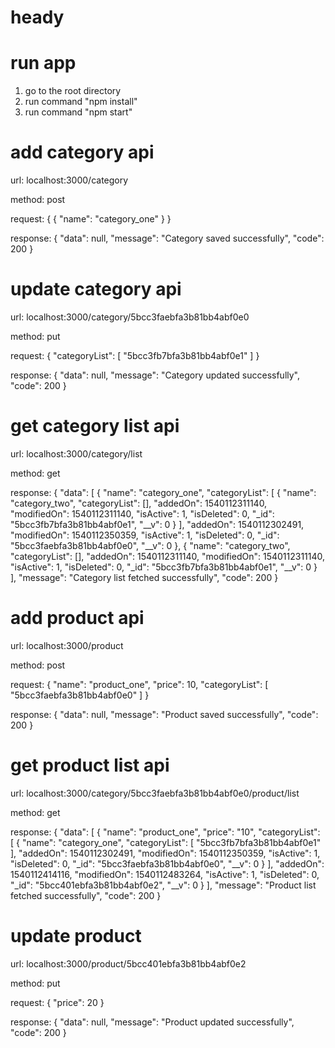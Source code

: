 # heady

# run app
1. go to the root directory
2. run command "npm install"
3. run command "npm start"

# add category api
url: 
localhost:3000/category

method:
post

request: 
{
	{
    	"name": "category_one"
    }
}

response:
{
    "data": null,
    "message": "Category saved successfully",
    "code": 200
}

# update category api
url:
localhost:3000/category/5bcc3faebfa3b81bb4abf0e0

method:
put

request:
{
	"categoryList": [
		"5bcc3fb7bfa3b81bb4abf0e1"
	]
}

response:
{
    "data": null,
    "message": "Category updated successfully",
    "code": 200
}

# get category list api
url:
localhost:3000/category/list

method:
get

response:
{
    "data": [
        {
            "name": "category_one",
            "categoryList": [
                {
                    "name": "category_two",
                    "categoryList": [],
                    "addedOn": 1540112311140,
                    "modifiedOn": 1540112311140,
                    "isActive": 1,
                    "isDeleted": 0,
                    "_id": "5bcc3fb7bfa3b81bb4abf0e1",
                    "__v": 0
                }
            ],
            "addedOn": 1540112302491,
            "modifiedOn": 1540112350359,
            "isActive": 1,
            "isDeleted": 0,
            "_id": "5bcc3faebfa3b81bb4abf0e0",
            "__v": 0
        },
        {
            "name": "category_two",
            "categoryList": [],
            "addedOn": 1540112311140,
            "modifiedOn": 1540112311140,
            "isActive": 1,
            "isDeleted": 0,
            "_id": "5bcc3fb7bfa3b81bb4abf0e1",
            "__v": 0
        }
    ],
    "message": "Category list fetched successfully",
    "code": 200
}

# add product api
url:
localhost:3000/product

method:
post

request:
{
	"name": "product_one",
	"price": 10,
	"categoryList": [
		"5bcc3faebfa3b81bb4abf0e0"
	]
}

response:
{
    "data": null,
    "message": "Product saved successfully",
    "code": 200
}

# get product list api
url:
localhost:3000/category/5bcc3faebfa3b81bb4abf0e0/product/list

method:
get

response:
{
    "data": [
        {
            "name": "product_one",
            "price": "10",
            "categoryList": [
                {
                    "name": "category_one",
                    "categoryList": [
                        "5bcc3fb7bfa3b81bb4abf0e1"
                    ],
                    "addedOn": 1540112302491,
                    "modifiedOn": 1540112350359,
                    "isActive": 1,
                    "isDeleted": 0,
                    "_id": "5bcc3faebfa3b81bb4abf0e0",
                    "__v": 0
                }
            ],
            "addedOn": 1540112414116,
            "modifiedOn": 1540112483264,
            "isActive": 1,
            "isDeleted": 0,
            "_id": "5bcc401ebfa3b81bb4abf0e2",
            "__v": 0
        }
    ],
    "message": "Product list fetched successfully",
    "code": 200
}

# update product
url:
localhost:3000/product/5bcc401ebfa3b81bb4abf0e2

method:
put

request:
{
	"price": 20
}

response:
{
    "data": null,
    "message": "Product updated successfully",
    "code": 200
}
